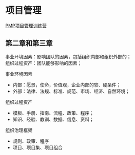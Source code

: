 # 项目管理
[PMP项目管理训练营](https://appzox0wgs47712.h5.xiaoeknow.com/p/course/ecourse/course_2SgBv3QMVCQ9Vv2E42AbtGJEHW4?type=2)

## 第二章和第三章

事业环境因素：影响团队的因素，包括组织内部和组织外部的；       
组织过程资产：团队能够影响的因素；

事业环境因素
- 内部：愿景，使命，价值观，企业内部的软、硬条件；
- 外部：法律、法规、标准、规范、市场、经济、自然环境；

组织过程资产
- 模板、手册、指南、流程、政策、程序；
- 知识、经验、教训、数据、信息、资料；

组织治理框架
- 规则、政策、程序
- 项目、项目集、项目组合

